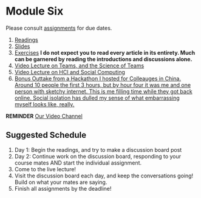 # Module Six
Please consult [assignments](./references/assignments.md) for due dates. 
1. [Readings](./readings/readings.md)
2. [Slides](./slides)
3. [Exercises](./exercises/exercises.md) **I do not expect you to read every article in its entirety. Much can be garnered by reading the introductions and discussions alone.** 
4. [Video Lecture on Teams, and the Science of Teams](https://vimeo.com/520166421)
5. [Video Lecture on HCI and Social Computing](https://vimeo.com/520166421)
6. [Bonus Outtake from a Hackathon I hosted for Colleauges in China. Around 10 people the first 3 hours, but by hour four it was me and one person with sketchy internet. This is me filling time while they got back online. Social isolation has dulled my sense of what embarrassing myself looks like, really.](https://vimeo.com/520176208)

**REMINDER** [Our Video Channel](https://vimeo.com/showcase/7480038)

## Suggested Schedule
1. Day 1: Begin the readings, and try to make a discussion board post
2. Day 2: Continue work on the discussion board, responding to your course mates AND start the individual assignment.
3. Come to the live lecture!
4. Visit the discussion board each day, and keep the conversations going! Build on what your mates are saying. 
5. Finish all assignments by the deadline!

